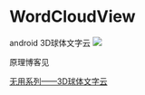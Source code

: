 # WordCloudView
android 3D球体文字云
![](https://github.com/skateboard1991/WordCloudView/blob/master/wordcloud.gif)

原理博客见

[无用系列——3D球体文字云](https://juejin.cn/post/6962817541227937806)
